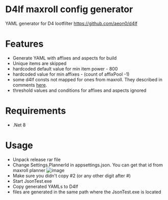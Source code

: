 # D4lf maxroll config  generator

YAML generator for D4 lootfilter https://github.com/aeon0/d4lf

# Features
- Generate YAML with affixes and aspects for build
- Unique items are skipped
- hardcoded default value for min item power - 800
- hardcoded value for min affixes - (count of affixPool -1)
- some d4lf consts not mapped for ones from  maxroll. They described in comments [here](https://github.com/SL048/D4lf-maxroll-config-generator/blob/06d551900904d21890c005e3fdad3295da41f479/Extensions/AspectMapExtension.cs#L16).
- threshold values and conditions for affixes and aspects ignored
  
# Requirements
- .Net 8

# Usage

- Unpack release rar file
- Change Settings.PlannerId in appsettings.json. You can get that id from maxroll planner
![image](https://github.com/SL048/D4lf-maxroll-config-generator/assets/82326638/382ada7a-6b34-488c-9f6d-1ca8164ea851)
- Make sure you didn't copy #2 (or any other digit after #)
- Start JsonTest.exe
- Copy generated YAMLs to D4lf
- files are generated in the same path where the JsonTest.exe is located
